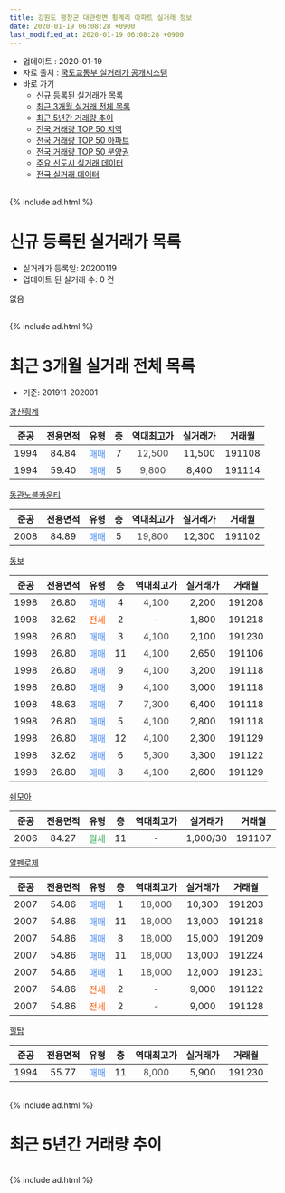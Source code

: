 ```yaml
---
title: 강원도 평창군 대관령면 횡계리 아파트 실거래 정보
date: 2020-01-19 06:08:28 +0900
last_modified_at: 2020-01-19 06:08:28 +0900
---
```


* 업데이트 : 2020-01-19
* 자료 출처 : [국토교통부 실거래가 공개시스템](http://rt.molit.go.kr)
* 바로 가기
    * [신규 등록된 실거래가 목록](#신규-등록된-실거래가-목록)
    * [최근 3개월 실거래 전체 목록](#최근-3개월-실거래-전체-목록)
    * [최근 5년간 거래량 추이](#최근-5년간-거래량-추이)
    * [전국 거래량 TOP 50 지역](https://apt-info.github.io/apt-trade-info/최근-3개월-전국에서-가장-거래가-많이-발생한-지역)
    * [전국 거래량 TOP 50 아파트](https://apt-info.github.io/apt-trade-info/최근-3개월-전국에서-가장-거래가-많이-발생한-아파트)
    * [전국 거래량 TOP 50 분양권](https://apt-info.github.io/apt-trade-info/최근-3개월-전국에서-가장-거래가-많이-발생한-분양권)
    * [주요 신도시 실거래 데이터](https://apt-info.github.io/apt-trade-info/주요-신도시)
    * [전국 실거래 데이터](https://apt-info.github.io/apt-trade-info/전국)
<br>
{% include ad.html %}
<br>

# 신규 등록된 실거래가 목록
* 실거래가 등록일: 20200119
* 업데이트 된 실거래 수: 0 건

없음

<br>
{% include ad.html %}
<br>

# 최근 3개월 실거래 전체 목록
* 기준: 201911-202001


[강산횡계](https://search.naver.com/search.naver?query=%EA%B0%95%EC%9B%90%EB%8F%84+%ED%8F%89%EC%B0%BD%EA%B5%B0+%EB%8C%80%EA%B4%80%EB%A0%B9%EB%A9%B4+%ED%9A%A1%EA%B3%84%EB%A6%AC+%EA%B0%95%EC%82%B0%ED%9A%A1%EA%B3%84)

|준공|전용면적|유형|층|역대최고가|실거래가|거래월|
|:---:|:---:|:---:|:---:|:---:|:---:|:---:|
|1994|84.84|<span style="color:#4285f3">매매</span>|7|<span style="color:#444444">12,500</span>|11,500|191108|
|1994|59.40|<span style="color:#4285f3">매매</span>|5|<span style="color:#444444">9,800</span>|8,400|191114|

[동관노블카운티](https://search.naver.com/search.naver?query=%EA%B0%95%EC%9B%90%EB%8F%84+%ED%8F%89%EC%B0%BD%EA%B5%B0+%EB%8C%80%EA%B4%80%EB%A0%B9%EB%A9%B4+%ED%9A%A1%EA%B3%84%EB%A6%AC+%EB%8F%99%EA%B4%80%EB%85%B8%EB%B8%94%EC%B9%B4%EC%9A%B4%ED%8B%B0)

|준공|전용면적|유형|층|역대최고가|실거래가|거래월|
|:---:|:---:|:---:|:---:|:---:|:---:|:---:|
|2008|84.89|<span style="color:#4285f3">매매</span>|5|<span style="color:#444444">19,800</span>|12,300|191102|

[동보](https://search.naver.com/search.naver?query=%EA%B0%95%EC%9B%90%EB%8F%84+%ED%8F%89%EC%B0%BD%EA%B5%B0+%EB%8C%80%EA%B4%80%EB%A0%B9%EB%A9%B4+%ED%9A%A1%EA%B3%84%EB%A6%AC+%EB%8F%99%EB%B3%B4)

|준공|전용면적|유형|층|역대최고가|실거래가|거래월|
|:---:|:---:|:---:|:---:|:---:|:---:|:---:|
|1998|26.80|<span style="color:#4285f3">매매</span>|4|<span style="color:#444444">4,100</span>|2,200|191208|
|1998|32.62|<span style="color:#ff5a00">전세</span>|2|<span style="color:#444444">-</span>|1,800|191218|
|1998|26.80|<span style="color:#4285f3">매매</span>|3|<span style="color:#444444">4,100</span>|2,100|191230|
|1998|26.80|<span style="color:#4285f3">매매</span>|11|<span style="color:#444444">4,100</span>|2,650|191106|
|1998|26.80|<span style="color:#4285f3">매매</span>|9|<span style="color:#444444">4,100</span>|3,200|191118|
|1998|26.80|<span style="color:#4285f3">매매</span>|9|<span style="color:#444444">4,100</span>|3,000|191118|
|1998|48.63|<span style="color:#4285f3">매매</span>|7|<span style="color:#444444">7,300</span>|6,400|191118|
|1998|26.80|<span style="color:#4285f3">매매</span>|5|<span style="color:#444444">4,100</span>|2,800|191118|
|1998|26.80|<span style="color:#4285f3">매매</span>|12|<span style="color:#444444">4,100</span>|2,300|191129|
|1998|32.62|<span style="color:#4285f3">매매</span>|6|<span style="color:#444444">5,300</span>|3,300|191122|
|1998|26.80|<span style="color:#4285f3">매매</span>|8|<span style="color:#444444">4,100</span>|2,600|191129|

[쉐모아](https://search.naver.com/search.naver?query=%EA%B0%95%EC%9B%90%EB%8F%84+%ED%8F%89%EC%B0%BD%EA%B5%B0+%EB%8C%80%EA%B4%80%EB%A0%B9%EB%A9%B4+%ED%9A%A1%EA%B3%84%EB%A6%AC+%EC%89%90%EB%AA%A8%EC%95%84)

|준공|전용면적|유형|층|역대최고가|실거래가|거래월|
|:---:|:---:|:---:|:---:|:---:|:---:|:---:|
|2006|84.27|<span style="color:#34a853">월세</span>|11|<span style="color:#444444">-</span>|1,000/30|191107|

[알펜로제](https://search.naver.com/search.naver?query=%EA%B0%95%EC%9B%90%EB%8F%84+%ED%8F%89%EC%B0%BD%EA%B5%B0+%EB%8C%80%EA%B4%80%EB%A0%B9%EB%A9%B4+%ED%9A%A1%EA%B3%84%EB%A6%AC+%EC%95%8C%ED%8E%9C%EB%A1%9C%EC%A0%9C)

|준공|전용면적|유형|층|역대최고가|실거래가|거래월|
|:---:|:---:|:---:|:---:|:---:|:---:|:---:|
|2007|54.86|<span style="color:#4285f3">매매</span>|1|<span style="color:#444444">18,000</span>|10,300|191203|
|2007|54.86|<span style="color:#4285f3">매매</span>|11|<span style="color:#444444">18,000</span>|13,000|191218|
|2007|54.86|<span style="color:#4285f3">매매</span>|8|<span style="color:#444444">18,000</span>|15,000|191209|
|2007|54.86|<span style="color:#4285f3">매매</span>|11|<span style="color:#444444">18,000</span>|13,000|191224|
|2007|54.86|<span style="color:#4285f3">매매</span>|1|<span style="color:#444444">18,000</span>|12,000|191231|
|2007|54.86|<span style="color:#ff5a00">전세</span>|2|<span style="color:#444444">-</span>|9,000|191122|
|2007|54.86|<span style="color:#ff5a00">전세</span>|2|<span style="color:#444444">-</span>|9,000|191128|

[힐탑](https://search.naver.com/search.naver?query=%EA%B0%95%EC%9B%90%EB%8F%84+%ED%8F%89%EC%B0%BD%EA%B5%B0+%EB%8C%80%EA%B4%80%EB%A0%B9%EB%A9%B4+%ED%9A%A1%EA%B3%84%EB%A6%AC+%ED%9E%90%ED%83%91)

|준공|전용면적|유형|층|역대최고가|실거래가|거래월|
|:---:|:---:|:---:|:---:|:---:|:---:|:---:|
|1994|55.77|<span style="color:#4285f3">매매</span>|11|<span style="color:#444444">8,000</span>|5,900|191230|


<br>
{% include ad.html %}
<br>

# 최근 5년간 거래량 추이


<div style="width:100%;">
    <canvas id="deal_progress" height="200"></canvas>
</div>

<script>
new Chart(document.getElementById("deal_progress"), {
    type: 'line',
    data: {
        labels: ['201501','201502','201503','201504','201505','201506','201507','201508','201509','201510','201511','201512','201601','201602','201603','201604','201605','201606','201607','201608','201609','201610','201611','201612','201701','201702','201703','201704','201705','201706','201707','201708','201709','201710','201711','201712','201801','201802','201803','201804','201805','201806','201807','201808','201809','201810','201811','201812','201901','201902','201903','201904','201905','201906','201907','201908','201909','201910','201911','201912','202001'],
        datasets: [{
            label: '매매',
            pointRadius: 1,
            data: [20, 12, 18, 18, 12, 10, 19, 16, 19, 15, 13, 9, 13, 6, 18, 11, 23, 28, 18, 16, 10, 13, 18, 8, 16, 19, 28, 29, 24, 20, 13, 15, 11, 13, 6, 7, 5, 3, 8, 10, 4, 14, 16, 30, 8, 9, 8, 4, 6, 3, 4, 6, 6, 5, 7, 5, 10, 12, 11, 8, 0],
            borderColor: "rgba(255, 201, 14, 1)",
            backgroundColor: "rgba(255, 201, 14, 0.5)",
            fill: false,
            lineTension: 0
        },{
            label: '전월세',
            pointRadius: 1,
            data: [2, 2, 4, 6, 2, 5, 4, 0, 3, 5, 2, 4, 0, 0, 3, 2, 4, 2, 1, 1, 1, 0, 2, 1, 2, 3, 1, 2, 0, 3, 1, 0, 2, 0, 1, 0, 0, 0, 6, 4, 2, 4, 3, 4, 1, 1, 0, 1, 0, 2, 4, 5, 10, 5, 1, 1, 1, 1, 3, 1, 0],
            borderColor: "rgba(0, 141, 185, 1)",
            backgroundColor: "rgba(0, 141, 185, 0.5)",
            fill: false,
            lineTension: 0
        }
        ]
    },
    options: {
        responsive: true,
        title: {
            display: false
        },
        tooltips: {
            mode: 'index',
            intersect: false
        },
        hover: {
            mode: 'nearest',
            intersect: true
        },
        scales: {
            xAxes: [{
                display: true,
                scaleLabel: {
                    display: true,
                    labelString: '년/월'
                }
            }],
            yAxes: [{
                display: true,
                ticks: {
                    suggestedMin: 0,
                },
                scaleLabel: {
                    display: true,
                    labelString: '실거래 수'
                }
            }]
        }
    }
});

</script>


<br>
{% include ad.html %}
<br>

